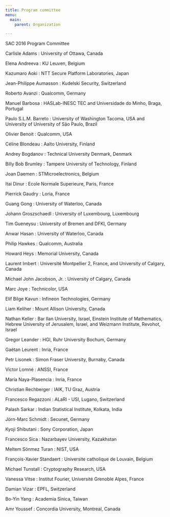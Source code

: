 ```yaml
---
title: Program committee
menu:
  main:
    parent: Organization

---
```


SAC 2016 Program Committee

Carlisle Adams
: University of Ottawa, Canada

Elena Andreeva
: KU Leuven, Belgium

Kazumaro Aoki
: NTT Secure Platform Laboratories, Japan

Jean-Philippe Aumasson
: Kudelski Security, Switzerland

Roberto Avanzi
: Qualcomm, Germany

Manuel Barbosa
: HASLab-INESC TEC and Universidade do Minho, Braga, Portugal

Paulo S.L.M. Barreto
: University of Washington Tacoma, USA and University of University of São Paulo, Brazil

Olivier Benoit
: Qualcomm, USA

Céline Blondeau
: Aalto University, Finland

Andrey Bogdanov
: Technical University Denmark, Denmark

Billy Bob Brumley
: Tampere University of Technology, Finland

Joan Daemen
: STMicroelectronics, Belgium

Itai Dinur
: Ecole Normale Superieure, Paris, France

Pierrick Gaudry
: Loria, France

Guang Gong
: University of Waterloo, Canada

Johann Groszschaedl
: University of Luxembourg, Luxembourg

Tim Gueneysu
: University of Bremen and DFKI, Germany

Anwar Hasan
: University of Waterloo, Canada

Philip Hawkes
: Qualcomm, Australia

Howard Heys
: Memorial University, Canada

Laurent Imbert
: Université Montpellier 2, France, and University of Calgary, Canada

Michael John Jacobson, Jr.
: University of Calgary, Canada

Marc Joye
: Technicolor, USA

Elif Bilge Kavun
: Infineon Technologies, Germany

Liam Keliher
: Mount Allison University, Canada

Nathan Keller
: Bar Ilan University, Israel, Einstein Institute of Mathematics, Hebrew University of Jerusalem, Israel, and Weizmann Institute, Revohot, Israel

Gregor Leander
: HGI, Ruhr University Bochum, Germany

Gaëtan Leurent
: Inria, France

Petr Lisonek
: Simon Fraser University, Burnaby, Canada

Victor Lomné
: ANSSI, France

María Naya-Plasencia
: Inria, France

Christian Rechberger
: IAIK, TU Graz, Austria

Francesco Regazzoni
: ALaRI - USI, Lugano, Switzerland

Palash Sarkar
: Indian Statistical Institute, Kolkata, India

Jörn-Marc Schmidt
: Secunet, Germany

Kyoji Shibutani
: Sony Corporation, Japan

Francesco Sica
: Nazarbayev University, Kazakhstan

Meltem Sönmez Turan
: NIST, USA

François-Xavier Standaert
: Universite catholique de Louvain, Belgium

Michael Tunstall
: Cryptography Research, USA

Vanessa Vitse
: Institut Fourier, Université Grenoble Alpes, France

Damian Vizar
: EPFL, Switzerland

Bo-Yin Yang
: Academia Sinica, Taiwan

Amr Youssef
: Concordia University, Montreal, Canada
